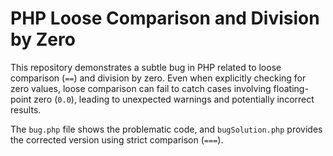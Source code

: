# PHP Loose Comparison and Division by Zero

This repository demonstrates a subtle bug in PHP related to loose comparison (`==`) and division by zero.  Even when explicitly checking for zero values, loose comparison can fail to catch cases involving floating-point zero (`0.0`), leading to unexpected warnings and potentially incorrect results.

The `bug.php` file shows the problematic code, and `bugSolution.php` provides the corrected version using strict comparison (`===`).